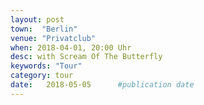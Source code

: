 ```yaml
---
layout: post
town:  "Berlin"
venue: "Privatclub"
when: 2018-04-01, 20:00 Uhr
desc: with Scream Of The Butterfly
keywords: "Tour"
category: tour
date:   2018-05-05 		#publication date
---
```

